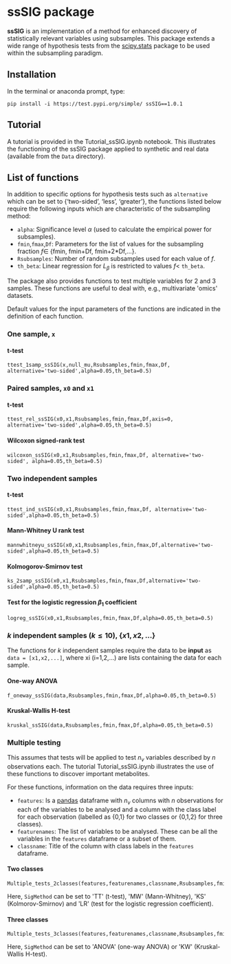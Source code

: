 # ssSIG package

**ssSIG** is an implementation of a method for enhanced discovery of statistically relevant variables using subsamples. This package extends a wide range of hypothesis tests from the [scipy.stats](https://docs.scipy.org/doc/scipy/reference/stats.html) package to be used within the subsampling paradigm. 

## Installation

In the terminal or anaconda prompt, type:
```
pip install -i https://test.pypi.org/simple/ ssSIG==1.0.1
```

## Tutorial 

A tutorial is provided in the Tutorial_ssSIG.ipynb notebook. This illustrates the functioning of the ssSIG package applied to synthetic and real data (available from the `Data` directory).

## List of functions

In addition to specific options for hypothesis tests such as `alternative` which can be set to {‘two-sided’, ‘less’, ‘greater’}, the functions listed below require the following inputs which are characteristic of the subsampling method:
* `alpha`: Significance level $\alpha$ (used to calculate the empirical power for subsamples).
* `fmin`,`fmax`,`Df`: Parameters for the list of values for the subsampling fraction $f\in$ {fmin, fmin+Df, fmin+2*Df,...}.
* `Rsubsamples`: Number of random subsamples used for each value of $f$.
* `th_beta`: Linear regression for $L_{\beta}$ is restricted to values $f<$ `th_beta`.

The package also provides functions to test multiple variables for 2 and 3 samples. These functions are useful to deal with, e.g., multivariate 'omics' datasets.

Default values for the input parameters of the functions are indicated in the definition of each function.

### One sample, `x`

#### t-test
```
ttest_1samp_ssSIG(x,null_mu,Rsubsamples,fmin,fmax,Df, alternative='two-sided',alpha=0.05,th_beta=0.5)
```

### Paired samples, `x0` and `x1`

#### t-test
```
ttest_rel_ssSIG(x0,x1,Rsubsamples,fmin,fmax,Df,axis=0, alternative='two-sided',alpha=0.05,th_beta=0.5)
```

#### Wilcoxon signed-rank test
```
wilcoxon_ssSIG(x0,x1,Rsubsamples,fmin,fmax,Df, alternative='two-sided', alpha=0.05,th_beta=0.5)
```

### Two independent samples

#### t-test
```
ttest_ind_ssSIG(x0,x1,Rsubsamples,fmin,fmax,Df, alternative='two-sided',alpha=0.05,th_beta=0.5)
```

#### Mann-Whitney U rank test
```
mannwhitneyu_ssSIG(x0,x1,Rsubsamples,fmin,fmax,Df,alternative='two-sided',alpha=0.05,th_beta=0.5)
```

#### Kolmogorov-Smirnov test
```
ks_2samp_ssSIG(x0,x1,Rsubsamples,fmin,fmax,Df,alternative='two-sided',alpha=0.05,th_beta=0.5)
```

#### Test for the logistic regression $\beta_1$ coefficient
```
logreg_ssSIG(x0,x1,Rsubsamples,fmin,fmax,Df,alpha=0.05,th_beta=0.5)
```

### $k$ independent samples ($k \leq 10$), $\{x1, x2, ...\}$ 

The functions for $k$ independent samples require the data to be **input** as `data = [x1,x2,...]`, where xi (i=1,2,...) are lists containing the data for each sample.

#### One-way ANOVA
```
f_oneway_ssSIG(data,Rsubsamples,fmin,fmax,Df,alpha=0.05,th_beta=0.5)
```

#### Kruskal-Wallis H-test
```
kruskal_ssSIG(data,Rsubsamples,fmin,fmax,Df,alpha=0.05,th_beta=0.5)
```

### Multiple testing

This assumes that tests will be applied to test $n_v$ variables described by $n$ observations each. The tutorial Tutorial_ssSIG.ipynb illustrates the use of these functions to discover important metabolites.

For these functions, information on the data requires three inputs:
* `features`: Is a [pandas](https://pandas.pydata.org/) dataframe with $n_v$ columns with $n$ observations for each of the variables to be analysed and a column with the class label for each observation (labelled as {0,1} for two classes or {0,1,2} for three classes).
* `featurenames`: The list of variables to be analysed. These can be all the variables in the `features` dataframe or a subset of them.
* `classname`: Title of the column with class labels in the `features` dataframe.
    
#### Two classes
```
Multiple_tests_2classes(features,featurenames,classname,Rsubsamples,fmin,fmax,Df,SigMethod,alpha=0.05,th_beta=0.5)
```
Here, `SigMethod` can be set to 'TT' (t-test), 'MW' (Mann-Whitney), 'KS' (Kolmorov-Smirnov) and 'LR' (test for the logistic regression coefficient).

 
#### Three classes
```
Multiple_tests_3classes(features,featurenames,classname,Rsubsamples,fmin,fmax,Df,SigMethod,alpha=0.05,th_beta=0.5)
```
Here, `SigMethod` can be set to 'ANOVA' (one-way ANOVA) or 'KW' (Kruskal-Wallis H-test).

